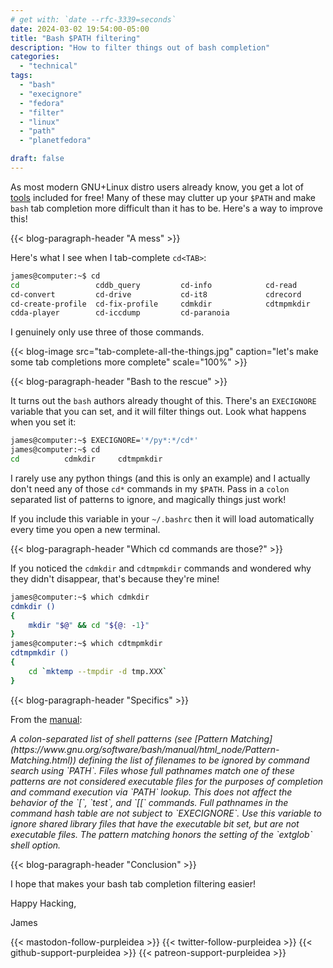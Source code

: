 ```yaml
---
# get with: `date --rfc-3339=seconds`
date: 2024-03-02 19:54:00-05:00
title: "Bash $PATH filtering"
description: "How to filter things out of bash completion"
categories:
  - "technical"
tags:
  - "bash"
  - "execignore"
  - "fedora"
  - "filter"
  - "linux"
  - "path"
  - "planetfedora"

draft: false
---
```


As most modern GNU+Linux distro users already know, you get a lot of [tools](https://en.wikipedia.org/wiki/GNU)
included for free! Many of these may clutter up your `$PATH` and make `bash` tab
completion more difficult than it has to be. Here's a way to improve this!

{{< blog-paragraph-header "A mess" >}}

Here's what I see when I tab-complete `cd<TAB>`:

```bash
james@computer:~$ cd
cd                 cddb_query         cd-info            cd-read
cd-convert         cd-drive           cd-it8             cdrecord
cd-create-profile  cd-fix-profile     cdmkdir            cdtmpmkdir
cdda-player        cd-iccdump         cd-paranoia
```

I genuinely only use three of those commands.

{{< blog-image src="tab-complete-all-the-things.jpg" caption="let's make some tab completions more complete" scale="100%" >}}

{{< blog-paragraph-header "Bash to the rescue" >}}

It turns out the `bash` authors already thought of this. There's an `EXECIGNORE`
variable that you can set, and it will filter things out. Look what happens when
you set it:

```bash
james@computer:~$ EXECIGNORE='*/py*:*/cd*'
james@computer:~$ cd
cd          cdmkdir     cdtmpmkdir
```

I rarely use any python things (and this is only an example) and I actually
don't need any of those `cd*` commands in my `$PATH`. Pass in a `colon`
separated list of patterns to ignore, and magically things just work!

If you include this variable in your `~/.bashrc` then it will load automatically
every time you open a new terminal.

{{< blog-paragraph-header "Which cd commands are those?" >}}

If you noticed the `cdmkdir` and `cdtmpmkdir` commands and wondered why they
didn't disappear, that's because they're mine!

```bash
james@computer:~$ which cdmkdir
cdmkdir ()
{
    mkdir "$@" && cd "${@: -1}"
}
james@computer:~$ which cdtmpmkdir
cdtmpmkdir ()
{
    cd `mktemp --tmpdir -d tmp.XXX`
}
```

{{< blog-paragraph-header "Specifics" >}}

From the [manual](https://www.gnu.org/software/bash/manual/html_node/Bash-Variables.html):

<i>
A colon-separated list of shell patterns (see [Pattern Matching](https://www.gnu.org/software/bash/manual/html_node/Pattern-Matching.html))
defining the list of filenames to be ignored by command search using `PATH`.
Files whose full pathnames match one of these patterns are not considered
executable files for the purposes of completion and command execution via `PATH`
lookup. This does not affect the behavior of the `[`, `test`, and `[[` commands.
Full pathnames in the command hash table are not subject to `EXECIGNORE`. Use
this variable to ignore shared library files that have the executable bit set,
but are not executable files. The pattern matching honors the setting of the
`extglob` shell option.
</i>

{{< blog-paragraph-header "Conclusion" >}}

I hope that makes your bash tab completion filtering easier!

Happy Hacking,

James

{{< mastodon-follow-purpleidea >}}
{{< twitter-follow-purpleidea >}}
{{< github-support-purpleidea >}}
{{< patreon-support-purpleidea >}}
